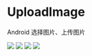 # UploadImage
Android 选择图片、上传图片

![](https://github.com/bige-ye/UploadImage/raw/master/pic/1.jpg) ![](https://github.com/bige-ye/UploadImage/raw/master/pic/2.jpg) 
![](https://github.com/bige-ye/UploadImage/raw/master/pic/3.jpg) ![](https://github.com/bige-ye/UploadImage/raw/master/pic/4.jpg) 
